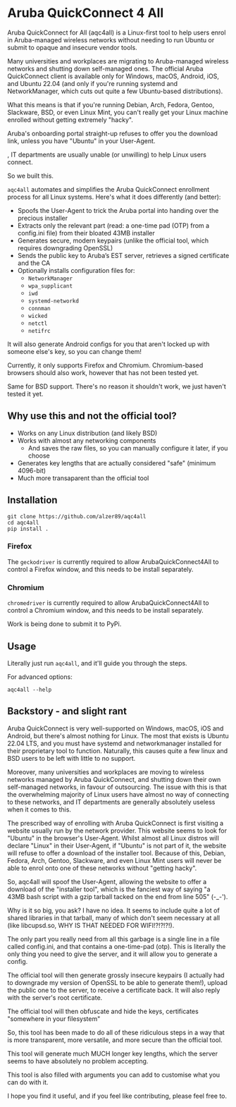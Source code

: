 # Aruba QuickConnect 4 All
Aruba QuickConnect for All (aqc4all) is a Linux-first tool to help users enrol in Aruba-managed wireless networks without needing to run Ubuntu or submit to opaque and insecure vendor tools.

Many universities and workplaces are migrating to Aruba-managed wireless networks and shutting down self-managed ones. The official Aruba QuickConnect client is available only for Windows, macOS, Android, iOS, and Ubuntu 22.04 (and only if you're running systemd and NetworkManager, which cuts out quite a few Ubuntu-based distributions).

What this means is that if you're running Debian, Arch, Fedora, Gentoo, Slackware, BSD, or even Linux Mint, you can't really get your Linux machine enrolled without getting extremely "hacky". 

Aruba's onboarding portal straight-up refuses to offer you the download link, unless you have "Ubuntu" in your User-Agent.

, IT departments are usually unable (or unwilling) to help Linux users connect.

So we built this.


`aqc4all` automates and simplifies the Aruba QuickConnect enrollment process for all Linux systems. Here's what it does differently (and better):
- Spoofs the User-Agent to trick the Aruba portal into handing over the precious installer
- Extracts only the relevant part (read: a one-time pad (OTP) from a config.ini file) from their bloated 43MB installer
- Generates secure, modern keypairs (unlike the official tool, which requires downgrading OpenSSL)
- Sends the public key to Aruba’s EST server, retrieves a signed certificate and the CA
- Optionally installs configuration files for:
    - `NetworkManager`
    - `wpa_supplicant`
    - `iwd`
    - `systemd-networkd`
    - `connman`
    - `wicked`
    - `netctl`
    - `netifrc`

It will also generate Android configs for you that aren't locked up with someone else's key, so you can change them!

Currently, it only supports Firefox and Chromium.  Chromium-based browsers should also work, however that has not been tested yet.  

Same for BSD support.  There's no reason it shouldn't work, we just haven't tested it yet.

## Why use this and not the official tool?
- Works on any Linux distribution (and likely BSD)
- Works with almost any networking components
   - And saves the raw files, so you can manually configure it later, if you choose
- Generates key lengths that are actually considered "safe" (minimum 4096-bit)
- Much more transaparent than the official tool

## Installation
```
git clone https://github.com/alzer89/aqc4all
cd aqc4all
pip install .
```

### Firefox
The `geckodriver` is currently required to allow ArubaQuickConnect4All to control a Firefox window, and this needs to be install separately.  

### Chromium
`chromedriver` is currently required to allow ArubaQuickConnect4All to control a Chromium window, and this needs to be install separately.  

Work is being done to submit it to PyPi.

## Usage

Literally just run `aqc4all`, and it'll guide you through the steps. 

For advanced options:
```
aqc4all --help
```


## Backstory - and slight rant
Aruba QuickConnect is very well-supported on Windows, macOS, iOS and Android, but there's almost nothing for Linux.  The most that exists is Ubuntu 22.04 LTS, and you must have systemd and networkmanager installed for their proprietary tool to function.  Naturally, this causes quite a few linux and BSD users to be left with little to no support.  

Moreover, many universities and workplaces are moving to wireless networks managed by Aruba QuickConnect, and shutting down their own self-managed networks, in favour of outsourcing.  The issue with this is that the overwhelming majority of Linux users have almost no way of connecting to these networks, and IT departments are generally absolutely useless when it comes to this.  

The prescribed way of enrolling with Aruba QuickConnect is first visiting a website usually run by the network provider.  This website seems to look for "Ubuntu" in the browser's User-Agent.  Whilst almost all Linux distros will declare "Linux" in their User-Agent, if "Ubuntu" is not part of it, the website will refuse to offer a download of the installer tool.  Because of this, Debian, Fedora, Arch, Gentoo, Slackware, and even Linux Mint users will never be able to enrol onto one of these networks without "getting hacky".  

So, aqc4all will spoof the User-Agent, allowing the website to offer a download of the "installer tool", which is the fanciest way of saying "a 43MB bash script with a gzip tarball tacked on the end from line 505" (-_-').  

Why is it so big, you ask?  I have no idea.  It seems to include quite a lot of shared libraries in that tarball, many of which don't seem necessary at all (like libcupsd.so, WHY IS THAT NEEDED FOR WIFI!?!?!?!).

The only part you really need from all this garbage is a single line in a file called config.ini, and that contains a one-time-pad (otp).  This is literally the only thing you need to give the server, and it will allow you to generate a config.  

The official tool will then generate grossly insecure keypairs (I actually had to downgrade my version of OpenSSL to be able to generate them!), upload the public one to the server, to receive a certificate back.  It will also reply with the server's root certificate.  

The official tool will then obfuscate and hide the keys, certificates "somewhere in your filesystem"

So, this tool has been made to do all of these ridiculous steps in a way that is more transparent, more versatile, and more secure than the official tool.  

This tool will generate much MUCH longer key lengths, which the server seems to have absolutely no problem accepting.  

This tool is also filled with arguments you can add to customise what you can do with it.  

I hope you find it useful, and if you feel like contributing, please feel free to.  
